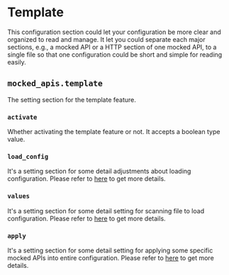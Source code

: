 # Template

This configuration section could let your configuration be more clear and organized to read and manage. It let you could
separate each major sections, e.g., a mocked API or a HTTP section of one mocked API, to a single file so that one configuration
could be short and simple for reading easily.


## ``mocked_apis.template``

The setting section for the template feature.


### ``activate``

Whether activating the template feature or not. It accepts a boolean type value.


### ``load_config``

It's a setting section for some detail adjustments about loading configuration. Please refer to 
[here](/configure-references/mocked-apis/template/load) to get more details.


### ``values``

It's a setting section for some detail setting for scanning file to load configuration. Please refer to 
[here](/configure-references/mocked-apis/template/values) to get more details.


### ``apply``

It's a setting section for some detail setting for applying some specific mocked APIs into entire configuration. Please
refer to [here](/configure-references/mocked-apis/template/apply) to get more details.
